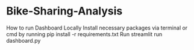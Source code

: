 # Bike-Sharing-Analysis

How to run Dashboard Locally
Install necessary packages via terminal or cmd by running pip install -r requirements.txt
Run streamlit run dashboard.py
